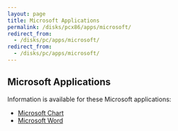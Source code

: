 ```yaml
---
layout: page
title: Microsoft Applications
permalink: /disks/pcx86/apps/microsoft/
redirect_from:
  - /disks/pc/apps/microsoft/
redirect_from:
  - /disks/pc/apps/microsoft/
---
```


Microsoft Applications
---

Information is available for these Microsoft applications:

* [Microsoft Chart](chart/)
* [Microsoft Word](word/)
